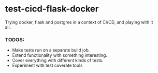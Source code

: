 # test-cicd-flask-docker

Trying docker, flask and postgres in a context of CI/CD, and playing with it all.

### TODOS:
- Make tests run on a separate build job.
- Extend functionality with something interesting.
- Cover everything with different kinds of tests.
- Experiment with test coverate tools

